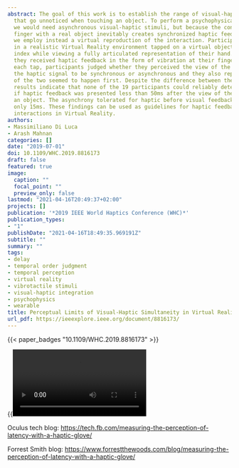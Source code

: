 ```yaml
---
abstract: The goal of this work is to establish the range of visual-haptic asynchronies
  that go unnoticed when touching an object. To perform a psychophysical study, however,
  we would need asynchronous visual-haptic stimuli, but because the contact of the
  finger with a real object inevitably creates synchronized haptic feedback, here
  we employ instead a virtual reproduction of the interaction. Participants immersed
  in a realistic Virtual Reality environment tapped on a virtual object with their
  index while viewing a fully articulated representation of their hand. Upon tapping,
  they received haptic feedback in the form of vibration at their fingertip. After
  each tap, participants judged whether they perceived the view of the contact and
  the haptic signal to be synchronous or asynchronous and they also reported which
  of the two seemed to happen first. Despite the difference between the two judgments,
  results indicate that none of the 19 participants could reliably detect the asynchrony
  if haptic feedback was presented less than 50ms after the view of the contact with
  an object. The asynchrony tolerated for haptic before visual feedback was instead
  only 15ms. These findings can be used as guidelines for haptic feedback in hand-based
  interactions in Virtual Reality.
authors:
- Massimiliano Di Luca
- Arash Mahnan
categories: []
date: "2019-07-01"
doi: 10.1109/WHC.2019.8816173
draft: false
featured: true
image:
  caption: ""
  focal_point: ""
  preview_only: false
lastmod: "2021-04-16T20:49:37+02:00"
projects: []
publication: '*2019 IEEE World Haptics Conference (WHC)*'
publication_types:
- "1"
publishDate: "2021-04-16T18:49:35.969191Z"
subtitle: ""
summary: ""
tags:
- delay
- temporal order judgment
- temporal perception
- virtual reality
- vibrotactile stimuli
- visual-haptic integration
- psychophysics
- wearable
title: Perceptual Limits of Visual-Haptic Simultaneity in Virtual Reality Interactions
url_pdf: https://ieeexplore.ieee.org/document/8816173/
---
```

{{< paper_badges "10.1109/WHC.2019.8816173" >}}

{{<video src="WHC 2019 - 1147.mp4">}}

Oculus tech blog: <a href="https://tech.fb.com/measuring-the-perception-of-latency-with-a-haptic-glove/">https://tech.fb.com/measuring-the-perception-of-latency-with-a-haptic-glove/</a>


Forrest Smith blog: <a href="https://www.forrestthewoods.com/blog/measuring-the-perception-of-latency-with-a-haptic-glove/">https://www.forrestthewoods.com/blog/measuring-the-perception-of-latency-with-a-haptic-glove/</a>
